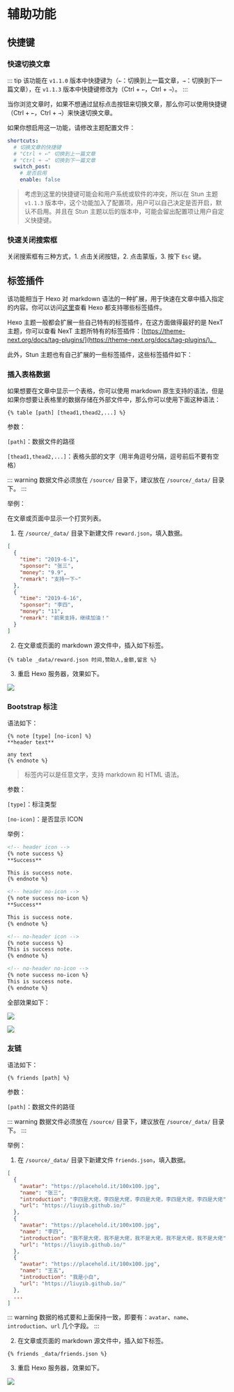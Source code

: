 # 辅助功能

## 快捷键

### 快速切换文章 <Badge text="Beta" type="warn"/> <Badge text="v1.1.3"/>

::: tip
该功能在 `v1.1.0` 版本中快捷键为（`←`：切换到上一篇文章，`→`：切换到下一篇文章），在 `v1.1.3` 版本中快捷键修改为（Ctrl + `←`，Ctrl + `→`）。
:::

当你浏览文章时，如果不想通过鼠标点击按钮来切换文章，那么你可以使用快捷键（Ctrl + `←`，Ctrl + `→`）来快速切换文章。

如果你想启用这一功能，请修改主题配置文件：

``` yaml
shortcuts:
  # 切换文章的快捷键
  # "Ctrl + ←" 切换到上一篇文章
  # "Ctrl + →" 切换到下一篇文章
  switch_post:
    # 是否启用
    enable: false
```

> 考虑到这里的快捷键可能会和用户系统或软件的冲突，所以在 Stun 主题 `v1.1.3` 版本中，这个功能加入了配置项，用户可以自己决定是否开启，默认不启用。并且在 Stun 主题以后的版本中，可能会留出配置项让用户自定义快捷键。

### 快速关闭搜索框 <Badge text="Stable"/> <Badge text="v1.0.3"/>

关闭搜索框有三种方式，1. 点击关闭按钮，2. 点击蒙版，3. 按下 `Esc` 键。

## 标签插件

该功能相当于 Hexo 对 markdown 语法的一种扩展，用于快速在文章中插入指定的内容。你可以访问[这里](https://hexo.io/zh-cn/docs/tag-plugins)查看 Hexo 都支持哪些标签插件。

Hexo 主题一般都会扩展一些自己特有的标签插件，在这方面做得最好的是 NexT 主题，你可以查看 NexT 主题所特有的标签插件：[https://theme-next.org/docs/tag-plugins/](https://theme-next.org/docs/tag-plugins/)。

此外，Stun 主题也有自己扩展的一些标签插件，这些标签插件如下：

### 插入表格数据 <Badge text="Stable"/> <Badge text="v1.2.0"/>

如果想要在文章中显示一个表格，你可以使用 markdown 原生支持的语法，但是如果你想要让表格里的数据存储在外部文件中，那么你可以使用下面这种语法：

```
{% table [path] [thead1,thead2,...] %}
```

参数：

`[path]`：数据文件的路径

`[thead1,thead2,...]`：表格头部的文字（用半角逗号分隔，逗号前后不要有空格）

::: warning
数据文件必须放在 `/source/` 目录下，建议放在 `/source/_data/` 目录下。
:::

举例：

在文章或页面中显示一个打赏列表。

1. 在 `/source/_data/` 目录下新建文件 `reward.json`，填入数据。

``` json
[
  {
    "time": "2019-6-1",
    "sponsor": "张三",
    "money": "9.9",
    "remark": "支持一下~"
  },
  {
    "time": "2019-6-16",
    "sponsor": "李四",
    "money": "11",
    "remark": "前来支持，继续加油！"
  }
]
```

2. 在文章或页面的 markdown 源文件中，插入如下标签。

```
{% table _data/reward.json 时间,赞助人,金额,留言 %}
```

3. 重启 Hexo 服务器，效果如下。

![](https://raw.githubusercontent.com/liuyib/picBed/master/hexo-theme-stun/doc/20190803141118.png)

### Bootstrap 标注 <Badge text="Stable"/> <Badge text="v1.2.0"/>

语法如下：

```
{% note [type] [no-icon] %}
**header text**

any text
{% endnote %}
```

> 标签内可以是任意文字，支持 markdown 和 HTML 语法。

参数：

`[type]`：标注类型

`[no-icon]`：是否显示 ICON

举例：

``` markdown
<!-- header icon -->
{% note success %}
**Success**

This is success note.
{% endnote %}

<!-- header no-icon -->
{% note success no-icon %}
**Success**

This is success note.
{% endnote %}

<!-- no-header icon -->
{% note success %}
This is success note.
{% endnote %}

<!-- no-header no-icon -->
{% note success no-icon %}
This is success note.
{% endnote %}
```

全部效果如下：

![](https://raw.githubusercontent.com/liuyib/picBed/master/hexo-theme-stun/doc/20190803082614.png)

![](https://raw.githubusercontent.com/liuyib/picBed/master/hexo-theme-stun/doc/20190803081736.png)

### 友链 <Badge text="Stable"/> <Badge text="v1.2.0"/>

语法如下：

```
{% friends [path] %}
```

参数：

`[path]`：数据文件的路径

::: warning
数据文件必须放在 `/source/` 目录下，建议放在 `/source/_data/` 目录下。
:::

举例：

1. 在 `/source/_data/` 目录下新建文件 `friends.json`，填入数据。

``` json
[
  {
    "avatar": "https://placehold.it/100x100.jpg",
    "name": "张三",
    "introduction": "李四是大佬，李四是大佬，李四是大佬，李四是大佬，李四是大佬",
    "url": "https://liuyib.github.io/"
  },
  {
    "avatar": "https://placehold.it/100x100.jpg",
    "name": "李四",
    "introduction": "我不是大佬，我不是大佬，我不是大佬，我不是大佬，我不是大佬",
    "url": "https://liuyib.github.io/"
  },
  {
    "avatar": "https://placehold.it/100x100.jpg",
    "name": "王五",
    "introduction": "我是小白",
    "url": "https://liuyib.github.io/"
  },
  ...
]
```

::: warning
数据的格式要和上面保持一致，即要有：`avatar`、`name`、`introduction`、`url` 几个字段。
:::

2. 在文章或页面的 markdown 源文件中，插入如下标签。

```
{% friends _data/friends.json %}
```

3. 重启 Hexo 服务器，效果如下。

![](https://raw.githubusercontent.com/liuyib/picBed/master/hexo-theme-stun/doc/20190803141110.png)
